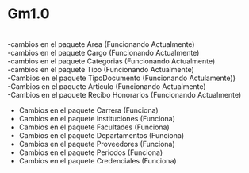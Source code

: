 # Gm1.0
 <br>
-cambios en el paquete Area (Funcionando Actualmente)<br>
-cambios en el paquete Cargo (Funcionando Actualmente)<br>
-cambios en el paquete Categorias (Funcionando Actualmente)<br>
-cambios en el paquete Tipo (Funcionando Actualmente)<br>
-Cambios en el paquete TipoDocumento (Funcionando Actulamente))<br>
-Cambios en el paquete Articulo (Funcionando Actualmente)<br>
-Cambios en el paquete Recibo Honorarios (Funcionando Actualmente)<br>


- Cambios en el paquete Carrera (Funciona)
- Cambios en el paquete Instituciones (Funciona)
- Cambios en el paquete Facultades (Funciona)
- Cambios en el paquete Departamentos (Funciona)
- Cambios en el paquete Proveedores (Funciona)
- Cambios en el paquete Periodos (Funciona)
- Cambios en el paquete Credenciales (Funciona)
